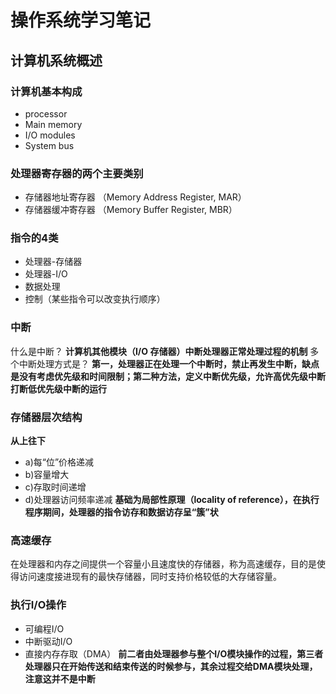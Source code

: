 # 操作系统学习笔记
## 计算机系统概述
### 计算机基本构成
+ processor
+ Main memory
+ I/O modules
+ System bus
### 处理器寄存器的两个主要类别
+ 存储器地址寄存器 （Memory Address Register, MAR）
+ 存储器缓冲寄存器 （Memory Buffer Register, MBR）
### 指令的4类
+ 处理器-存储器
+ 处理器-I/O
+ 数据处理
+ 控制（某些指令可以改变执行顺序）
### 中断
什么是中断？  __计算机其他模块（I/O 存储器）中断处理器正常处理过程的机制__
多个中断处理方式是？ __第一，处理器正在处理一个中断时，禁止再发生中断，缺点是没有考虑优先级和时间限制；第二种方法，定义中断优先级，允许高优先级中断打断低优先级中断的运行__
### 存储器层次结构
__从上往下__
+ a)每“位”价格递减
+ b)容量增大
+ c)存取时间递增
+ d)处理器访问频率递减   __基础为局部性原理（locality of reference），在执行程序期间，处理器的指令访存和数据访存呈“簇”状__
### 高速缓存
在处理器和内存之间提供一个容量小且速度快的存储器，称为高速缓存，目的是使得访问速度接进现有的最快存储器，同时支持价格较低的大存储容量。
### 执行I/O操作
+ 可编程I/O
+ 中断驱动I/O
+ 直接内存存取（DMA） 
__前二者由处理器参与整个I/O模块操作的过程，第三者处理器只在开始传送和结束传送的时候参与，其余过程交给DMA模块处理，注意这并不是中断__


